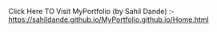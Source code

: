 Click Here TO Visit MyPortfolio (by Sahil Dande) :-
https://sahildande.github.io/MyPortfolio.github.io/Home.html
